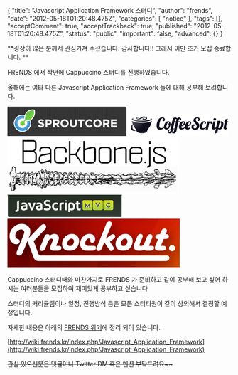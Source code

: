 {
    "title": "Javascript Application Framework 스터디",
    "author": "frends",
    "date": "2012-05-18T01:20:48.475Z",
    "categories": [
        "notice"
    ],
    "tags": [],
    "acceptComment": true,
    "acceptTrackback": true,
    "published": "2012-05-18T01:20:48.475Z",
    "status": "public",
    "important": false,
    "advanced": {}
}

**굉장히 많은 분께서 관심가져 주셨습니다. 감사합니다!! 그래서 이만 조기 모집 종료합니다. **

 
FRENDS 에서 작년에 Cappuccino 스터디를 진행하였습니다.

올해에는 여타 다른 Javascript Application Framework 들에 대해 공부해 보려합니다.

![](./@img/sproutcore.png)
![](./@img/logo.png)
![](./@img/backbone.png)
![](./@img/logo-1.png)
![](./@img/ko.png)

Cappuccino 스터디때와 마찬가지로 FRENDS 가 준비하고 같이 공부해 보고 싶어 하시는 여러분들을 모집하여 재미있게 공부하고 싶습니다 

스터디의 커리큘럼이나 일정, 진행방식 등은 모든 스터티원이 같이 상의해서 결정할 예정입니다.

자세한 내용은 아래의 [FRENDS 위키](http://wiki.frends.kr/)에 정리 되어 있습니다.

[http://wiki.frends.kr/index.php/Javascript_Application_Framework](http://wiki.frends.kr/index.php/Javascript_Application_Framework)

<del>관심 있으신분은 댓글이나 Twitter DM 혹은 멘션 부탁드려요~~ </del>

